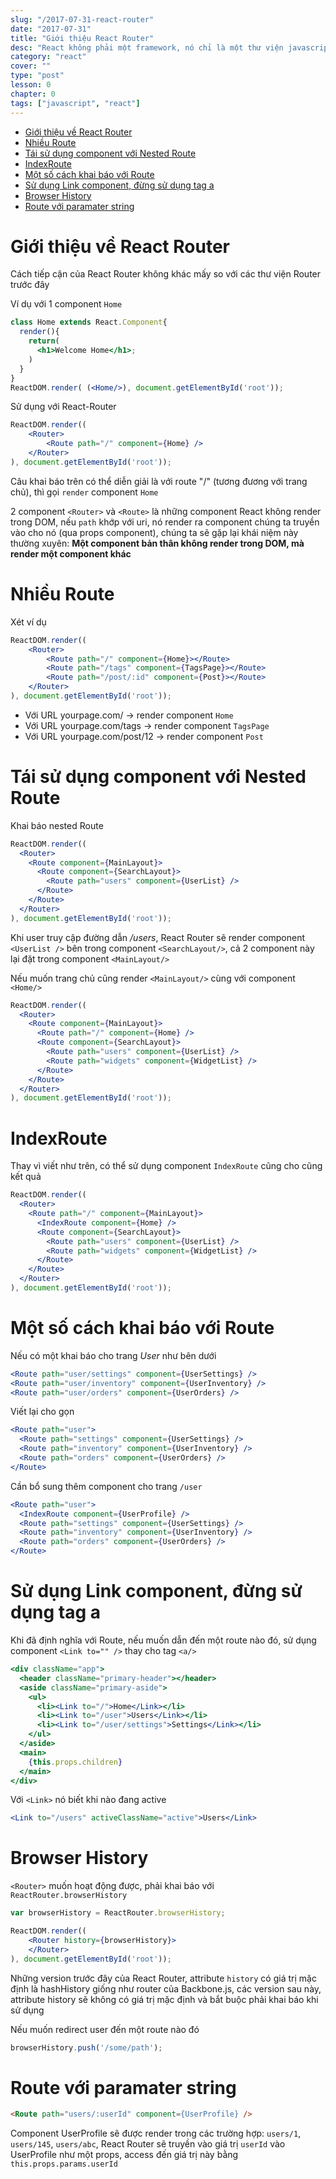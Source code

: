 ```yaml
---
slug: "/2017-07-31-react-router"
date: "2017-07-31"
title: "Giới thiệu React Router"
desc: "React không phải một framework, nó chỉ là một thư viện javascript, bởi vì vậy nó không thể giải quyết tất cả các yêu cầu một ứng dụng. Việc mà React làm rất tốt là tạo component và cách thức quản lý state của component, nhưng để tạo một Single Page App (sẽ viết tắt là SPA) phức tạp, nó cần những thư viện khác nữa, đầu tiền cần nhắc đến là React Router"
category: "react"
cover: ""
type: "post"
lesson: 0
chapter: 0
tags: ["javascript", "react"]
---
```


<!-- TOC -->

- [Giới thiệu về React Router](#giới-thiệu-về-react-router)
- [Nhiều Route](#nhiều-route)
- [Tái sử dụng component với Nested Route](#tái-sử-dụng-component-với-nested-route)
- [IndexRoute](#indexroute)
- [Một số cách khai báo với Route](#một-số-cách-khai-báo-với-route)
- [Sử dụng Link component, đừng sử dụng tag a](#sử-dụng-link-component-đừng-sử-dụng-tag-a)
- [Browser History](#browser-history)
- [Route với paramater string](#route-với-paramater-string)

<!-- /TOC -->


# Giới thiệu về React Router

Cách tiếp cận của React Router không khác mấy so với các thư viện Router trước đây

Ví dụ với 1 component `Home`

```jsx
class Home extends React.Component{
  render(){
    return(
      <h1>Welcome Home</h1>;
    )
  }
}
ReactDOM.render( (<Home/>), document.getElementById('root'));
```

Sử dụng với React-Router

```jsx
ReactDOM.render((
	<Router>
		<Route path="/" component={Home} /> 
	</Router>
), document.getElementById('root'));
```

Câu khai báo trên có thể diễn giải là với route "/" (tương đương với trang chủ), thì gọi `render` component `Home`

2 component `<Router>` và `<Route>` là những component React không render trong DOM, nếu `path` khớp với uri, nó render ra component chúng ta truyền vào cho nó (qua props component), chúng ta sẽ gặp lại khái niệm này thường xuyên: **Một component bản thân không render trong DOM, mà render một component khác**

# Nhiều Route

Xét ví dụ

```jsx
ReactDOM.render((
	<Router>
		<Route path="/" component={Home}></Route>
		<Route path="/tags" component={TagsPage}></Route>
		<Route path="/post/:id" component={Post}></Route>
	</Router>
), document.getElementById('root'));
```

- Với URL yourpage.com/ -> render component `Home`
- Với URL yourpage.com/tags -> render component `TagsPage`
- Với URL yourpage.com/post/12 -> render component `Post`

# Tái sử dụng component với Nested Route

Khai báo nested Route

```jsx
ReactDOM.render((
  <Router>
    <Route component={MainLayout}>
      <Route component={SearchLayout}>
        <Route path="users" component={UserList} />
      </Route> 
    </Route>
  </Router>
), document.getElementById('root'));
```

Khi user truy cập đường dẫn */users*, React Router sẽ render component `<UserList />` bên trong component `<SearchLayout/>`, cả 2 component này lại đặt trong component `<MainLayout/>`

Nếu muốn trang chủ cũng render `<MainLayout/>` cùng với component `<Home/>`

```jsx
ReactDOM.render((
  <Router>
    <Route component={MainLayout}>
      <Route path="/" component={Home} />
      <Route component={SearchLayout}>
        <Route path="users" component={UserList} />
        <Route path="widgets" component={WidgetList} />
      </Route> 
    </Route>
  </Router>
), document.getElementById('root'));
```

# IndexRoute

Thay vì viết như trên, có thể sử dụng component `IndexRoute` cũng cho cũng kết quả

```jsx
ReactDOM.render((
  <Router>
    <Route path="/" component={MainLayout}>
      <IndexRoute component={Home} />
      <Route component={SearchLayout}>
        <Route path="users" component={UserList} />
        <Route path="widgets" component={WidgetList} />
      </Route> 
    </Route>
  </Router>
), document.getElementById('root'));
```

# Một số cách khai báo với Route

Nếu có một khai báo cho trang *User* như bên dưới

```jsx
<Route path="user/settings" component={UserSettings} />
<Route path="user/inventory" component={UserInventory} />
<Route path="user/orders" component={UserOrders} />
```

Viết lại cho gọn

```jsx
<Route path="user">
  <Route path="settings" component={UserSettings} />
  <Route path="inventory" component={UserInventory} />
  <Route path="orders" component={UserOrders} />
</Route>
```

Cần bổ sung thêm component cho trang `/user`

```jsx
<Route path="user">
  <IndexRoute component={UserProfile} />
  <Route path="settings" component={UserSettings} />
  <Route path="inventory" component={UserInventory} />
  <Route path="orders" component={UserOrders} />
</Route>
```

# Sử dụng Link component, đừng sử dụng tag a

Khi đã định nghĩa với Route, nếu muốn dẫn đến một route nào đó, sử dụng component `<Link to="" />` thay cho tag `<a/>`

```jsx
<div className="app">
  <header className="primary-header"></header>
  <aside className="primary-aside">
    <ul>
      <li><Link to="/">Home</Link></li>
      <li><Link to="/user">Users</Link></li>
      <li><Link to="/user/settings">Settings</Link></li>
    </ul>
  </aside>
  <main>
    {this.props.children}
  </main>
</div>
```

Với `<Link>` nó biết khi nào đang active

```jsx
<Link to="/users" activeClassName="active">Users</Link>
```

# Browser History

`<Router>` muốn hoạt động được, phải khai báo với `ReactRouter.browserHistory`

```jsx
var browserHistory = ReactRouter.browserHistory;

ReactDOM.render((
	<Router history={browserHistory}>
	</Router>
), document.getElementById('root'));

```

Những version trước đây của React Router, attribute `history` có giá trị mặc định là hashHistory giống như router của Backbone.js, các version sau này, attribute history sẽ không có giá trị mặc định và bắt buộc phải khai báo khi sử dụng

Nếu muốn redirect user đến một route nào đó

```jsx
browserHistory.push('/some/path');
```

# Route với paramater string

```html
<Route path="users/:userId" component={UserProfile} />
```

Component UserProfile sẽ được render trong các trường hợp: `users/1`, `users/145`, `users/abc`, React Router sẽ truyền vào giá trị `userId` vào UserProfile như một props, access đến giá trị này bằng `this.props.params.userId`